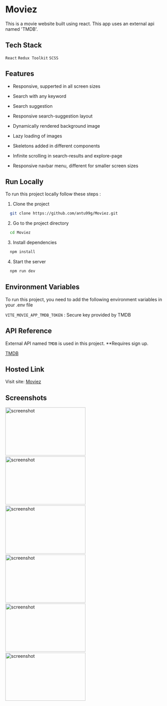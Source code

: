# Moviez

This is a movie website built using react. This app uses an external api named 'TMDB'.

## Tech Stack

`React` `Redux Toolkit` `SCSS`

## Features

- Responsive, supperted in all screen sizes

<!--
- Advanced sorting in search results

- Added filtration in explore page
-->

- Search with any keyword

- Search suggestion

- Responsive search-suggestion layout

- Dynamically rendered background image

- Lazy loading of images

- Skeletons added in different components

- Infinite scrolling in search-results and explore-page

- Responsive navbar menu, different for smaller screen sizes

## Run Locally

To run this project locally follow these steps :

1. Clone the project

```bash
  git clone https://github.com/antu99g/Moviez.git
```

2. Go to the project directory

```bash
  cd Moviez
```

3. Install dependencies

```bash
  npm install
```

4. Start the server

```bash
  npm run dev
```

## Environment Variables

To run this project, you need to add the following environment variables in your .env file

`VITE_MOVIE_APP_TMDB_TOKEN` : Secure key provided by TMDB

## API Reference

External API named `TMDB` is used in this project. \*\*Requires sign up.

[TMDB](https://www.themoviedb.org/)

## Hosted Link

Visit site: [Moviez](https://moviez-9d8b10.netlify.app)

## Screenshots

<img src="https://github.com/antu99g/Moviez/assets/114740896/34305991-a7d9-4099-8c20-c5f4a13d2497" alt="screenshot" height="150" width="250">
&ensp;
<img src="https://github.com/antu99g/Moviez/assets/114740896/f728f555-6a2d-4321-bc79-87d01da86143" alt="screenshot" height="150" width="250">
&ensp;
<img src="https://github.com/antu99g/Moviez/assets/114740896/b0c46f20-fc18-457b-b65c-cad7e4201e41" alt="screenshot" height="150" width="250">
&ensp;

<img src="https://github.com/antu99g/Moviez/assets/114740896/a3e5db49-615c-46c6-b29f-085edd913b80" alt="screenshot" height="150" width="250">
&ensp;
<img src="https://github.com/antu99g/Moviez/assets/114740896/f1e938c1-62af-4127-bff2-2b9322f19a86" alt="screenshot" height="150" width="250">
&ensp;
<img src="https://github.com/antu99g/Moviez/assets/114740896/246b4f08-0870-4af0-b997-0104fade5d89" alt="screenshot" height="150" width="250">
